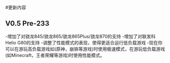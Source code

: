 #更新内容
## V0.5 Pre-233
-增加了对骁龙845/骁龙865/骁龙865Plus/骁龙870的支持
-增加了对联发科Helio G80的支持
-调整了性能模式的表现，使得更适合运行低负载游戏
-现在你可以在游玩高负载游戏如(原神，崩铁等游戏)时使用极速模式，在游玩低负载游戏(如Minecraft，王者荣耀等游戏)时使用性能模式。
